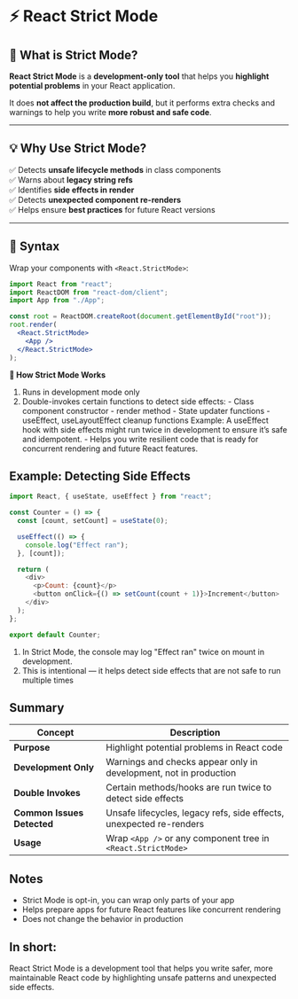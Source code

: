 # ⚡ React Strict Mode

## 📘 What is Strict Mode?

**React Strict Mode** is a **development-only tool** that helps you **highlight potential problems** in your React application.  

It does **not affect the production build**, but it performs extra checks and warnings to help you write **more robust and safe code**.

---

## 💡 Why Use Strict Mode?

✅ Detects **unsafe lifecycle methods** in class components  
✅ Warns about **legacy string refs**  
✅ Identifies **side effects in render**  
✅ Detects **unexpected component re-renders**  
✅ Helps ensure **best practices** for future React versions  

---

## 🧱 Syntax

Wrap your components with `<React.StrictMode>`:

```jsx
import React from "react";
import ReactDOM from "react-dom/client";
import App from "./App";

const root = ReactDOM.createRoot(document.getElementById("root"));
root.render(
  <React.StrictMode>
    <App />
  </React.StrictMode>
);
```
**🧠 How Strict Mode Works**
  1. Runs in development mode only
  2. Double-invokes certain functions to detect side effects:
    - Class component constructor
    - render method
    - State updater functions
    - useEffect, useLayoutEffect cleanup functions
    Example: A useEffect hook with side effects might run twice in development to ensure it’s safe and idempotent.
    - Helps you write resilient code that is ready for concurrent rendering and future React features.
## Example: Detecting Side Effects
```js
import React, { useState, useEffect } from "react";

const Counter = () => {
  const [count, setCount] = useState(0);

  useEffect(() => {
    console.log("Effect ran");
  }, [count]);

  return (
    <div>
      <p>Count: {count}</p>
      <button onClick={() => setCount(count + 1)}>Increment</button>
    </div>
  );
};

export default Counter;
```
  1. In Strict Mode, the console may log "Effect ran" twice on mount in development.
  2. This is intentional — it helps detect side effects that are not safe to run multiple times

## Summary
| Concept                    | Description                                                         |
| -------------------------- | ------------------------------------------------------------------- |
| **Purpose**                | Highlight potential problems in React code                          |
| **Development Only**       | Warnings and checks appear only in development, not in production   |
| **Double Invokes**         | Certain methods/hooks are run twice to detect side effects          |
| **Common Issues Detected** | Unsafe lifecycles, legacy refs, side effects, unexpected re-renders |
| **Usage**                  | Wrap `<App />` or any component tree in `<React.StrictMode>`        |

## Notes
  - Strict Mode is opt-in, you can wrap only parts of your app
  - Helps prepare apps for future React features like concurrent rendering
  - Does not change the behavior in production

## In short:

React Strict Mode is a development tool that helps you write safer, more maintainable React code by highlighting unsafe patterns and unexpected side effects.